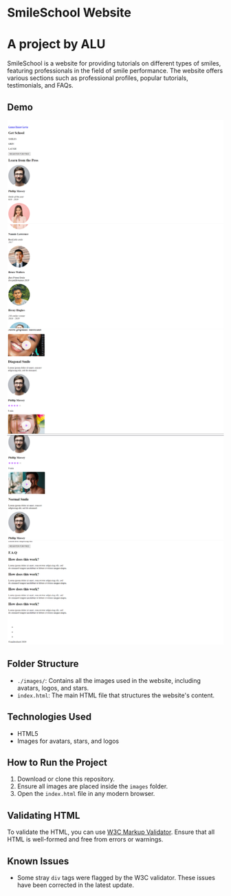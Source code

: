 # SmileSchool Website
# A project by ALU
SmileSchool is a website for providing tutorials on different types of smiles, featuring professionals in the field of smile performance. The website offers various sections such as professional profiles, popular tutorials, testimonials, and FAQs.
## Demo

![image1](./src/Picture1.png)
![image2](./src/Picture2.png)
![image3](./src/Picture3.png)
![image4](./src/Picture4.png)
![image5](./src/Picture5.png)

## Folder Structure
- `./images/`: Contains all the images used in the website, including avatars, logos, and stars.
- `index.html`: The main HTML file that structures the website's content.

## Technologies Used
- HTML5
- Images for avatars, stars, and logos

## How to Run the Project
1. Download or clone this repository.
2. Ensure all images are placed inside the `images` folder.
3. Open the `index.html` file in any modern browser.

## Validating HTML
To validate the HTML, you can use [W3C Markup Validator](https://validator.w3.org/). Ensure that all HTML is well-formed and free from errors or warnings.

## Known Issues
- Some stray `div` tags were flagged by the W3C validator. These issues have been corrected in the latest update.
